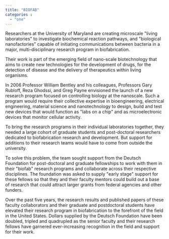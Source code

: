 ```yaml
---
title: "BIOFAB"
categories :
  - "one"
---
```


Researchers at the University of Maryland are creating microscale "living laboratories" to investigate biochemical reaction pathways, and "biological nanofactories" capable of initiating communications between bacteria in a major, multi-disciplinary research program in biofabrication.

Their work is part of the emerging field of nano-scale biotechnology that aims to create new technologies for the development of drugs, for the detection of disease and the delivery of therapeutics within living organisms.

In 2006 Professor William Bentley and his colleagues, Professors Gary Rubloff, Reza Ghodssi, and Greg Payne envisioned the launch of a new research program focused on controlling biology at the nanoscale. Such a program would require their collective expertise in bioengineering, electrical engineering, material science and nanotechnology to design, build and test new devices that would function as "labs on a chip" and as microelectronic devices that monitor cellular activity.

To bring the research programs in their individual laboratories together, they needed a large cohort of graduate students and post-doctoral researchers dedicated to biofabrication research and development. But support for additions to their research teams would have to come from outside the university.

To solve this problem, the team sought support from the Deutsch Foundation for post-doctoral and graduate fellowships to work with them in their "biofab" research programs and collaborate across their respective disciplines. The foundation was asked to supply "early stage" support for these fellows so that they and their faculty mentors could build out a base of research that could attract larger grants from federal agencies and other funders.

Over the past five years, the research results and published papers of these faculty collaborators and their graduate and postdoctoral students have elevated their research program in biofabrication to the forefront of the field in the United States. Dollars supplied by the Deutsch Foundation have been doubled, tripled and quadrupled as the senior faculty and their research fellows have garnered ever-increasing recognition in the field and support for their work.


